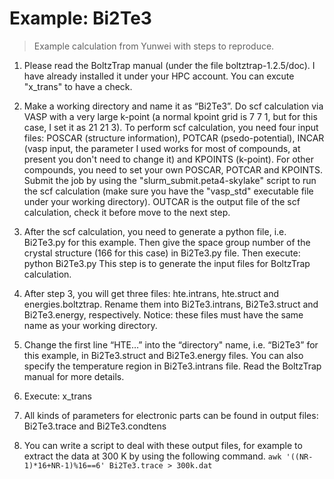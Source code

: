 # Example: Bi2Te3

> Example calculation from Yunwei with steps to reproduce.

1. Please read the BoltzTrap manual (under the file boltztrap-1.2.5/doc). I have already installed it under your HPC account. You can excute "x_trans" to have a check.

2. Make a working directory and name it as “Bi2Te3”. Do scf calculation via VASP with a very large k-point (a normal kpoint grid is 7 7 1, but for this case, I set it as 21 21 3). To perform scf calculation, you need four input files: POSCAR (structure information), POTCAR (psedo-potential), INCAR (vasp input, the parameter I used works for most of compounds, at present you don't need to change it) and KPOINTS (k-point). For other compounds, you need to set your own POSCAR, POTCAR and KPOINTS. Submit the job by using the "slurm_submit.peta4-skylake" script to run the scf calculation (make sure you have the "vasp_std" executable file under your working directory). OUTCAR is the output file of the scf calculation, check it before move to the next step.

3. After the scf calculation, you need to generate a python file, i.e. Bi2Te3.py for this example. Then give the space group number of the crystal structure (166 for this case) in Bi2Te3.py file. Then execute: python Bi2Te3.py
This step is to generate the input files for BoltzTrap calculation.

4. After step 3, you will get three files: hte.intrans, hte.struct and energies.boltztrap. Rename them into Bi2Te3.intrans, Bi2Te3.struct and Bi2Te3.energy, respectively. Notice: these files must have the same name as your working directory.

5. Change the first line “HTE…” into the “directory" name, i.e. “Bi2Te3” for this example, in Bi2Te3.struct and Bi2Te3.energy files. You can also specify the temperature region in Bi2Te3.intrans file. Read the BoltzTrap manual for more details.

6. Execute: x_trans

7. All kinds of parameters for electronic parts can be found in output files: Bi2Te3.trace and Bi2Te3.condtens

8. You can write a script to deal with these output files, for example to extract the data at 300 K by using the following command. `awk '((NR-1)*16+NR-1)%16==6' Bi2Te3.trace > 300k.dat`
